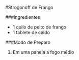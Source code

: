 #Strogonoff de Frango

###Ingredientes
 - 1 quilo de peito de frango
 - 1 tablete de caldo

###Modo de Preparo
 1. Em uma panela a fogo médio
